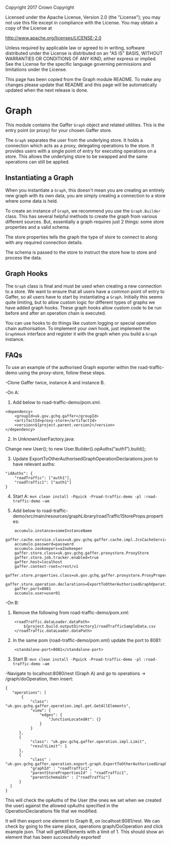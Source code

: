 Copyright 2017 Crown Copyright

Licensed under the Apache License, Version 2.0 (the "License");
you may not use this file except in compliance with the License.
You may obtain a copy of the License at

  http://www.apache.org/licenses/LICENSE-2.0

Unless required by applicable law or agreed to in writing, software
distributed under the License is distributed on an "AS IS" BASIS,
WITHOUT WARRANTIES OR CONDITIONS OF ANY KIND, either express or implied.
See the License for the specific language governing permissions and
limitations under the License.

This page has been copied from the Graph module README. To make any changes please update that README and this page will be automatically updated when the next release is done.


Graph
============

This module contains the Gaffer `Graph` object and related utilities. This
is the entry point (or proxy) for your chosen Gaffer store.

The `Graph` separates the user from the underlying store. It holds a connection
which acts as a proxy, delegating operations to the store.
It provides users with a single point of entry for executing operations
on a store. This allows the underlying store to be swapped and the same
operations can still be applied.

## Instantiating a Graph 
When you instantiate a `Graph`, this doesn't mean you are creating an entirely
new graph with its own data, you are simply creating a connection to a store
where some data is held.

To create an instance of `Graph`, we recommend you use the `Graph.Builder`
class. This has several helpful methods to create the graph from various
different sources. But, essentially a graph requires just 2 things: some
store properties and a valid schema.

The store properties tells the graph the type of store to connect to
along with any required connection details.

The schema is passed to the store to instruct the store how to store
and process the data.
 

## Graph Hooks
The `Graph` class is final and must be used when creating a new connection
to a store. We want to ensure that all users have a common point of entry
to Gaffer, so all users have to start by instantiating a `Graph`. Initially
this seems quite limiting, but to allow custom logic for different types
of graphs we have added graph hooks. These graph hooks allow custom code
to be run before and after an operation chain is executed.

You can use hooks to do things like custom logging or special operation
chain authorisation. To implement your own hook, just implement the `GraphHook`
interface and register it with the graph when you build a `Graph` instance.

## FAQs
To use an example of the authorised Graph exporter within the road-traffic-demo using the proxy-store, follow these steps.

-Clone Gaffer twice, instance A and instance B.

-On A:

1.  Add below to road-traffic-demo/pom.xml:
```
<dependency>
    <groupId>uk.gov.gchq.gaffer</groupId>
    <artifactId>proxy-store</artifactId>
    <version>${project.parent.version}</version>
</dependency>
```
        
2.  In UnknownUserFactory.java:
    
Change new User(); to new User.Builder().opAuths(“auth1”).build();
        
3.  Update ExportToOtherAuthorisedGraphOperationDeclarations.json to have relevant auths:
```
"idAuths": {
    "roadTraffic": ["auth1"],
    "roadTraffic1": ["auth1"]
}
```
        
4.  Start A:
    `mvn clean install -Pquick -Proad-traffic-demo -pl :road-traffic-demo –am`
    
5.  Add below to road-traffic-demo/src/main/resources/graphLibrary/roadTraffic1StoreProps.properties:
```
    accumulo.instance=someInstanceName
    gaffer.cache.service.class=uk.gov.gchq.gaffer.cache.impl.JcsCacheService
    accumulo.password=password
    accumulo.zookeepers=aZookeeper
    gaffer.store.class=uk.gov.gchq.gaffer.proxystore.ProxyStore
    gaffer.store.job.tracker.enabled=true
    gaffer.host=localhost
    gaffer.context-root=/rest/v1
    gaffer.store.properties.class=uk.gov.gchq.gaffer.proxystore.ProxyProperties
    gaffer.store.operation.declarations=ExportToOtherAuthorisedGraphOperationDeclarations.json,ExportToOtherGraphOperationDeclarations.json,NamedOperationDeclarations.json,accumulo/ResultCacheExportOperations.json,FlinkOperationDeclarations.json,disableOperations.json
    gaffer.port=8081
    accumulo.user=user01
```

-On B:

1.  Remove the following from road-traffic-demo/pom.xml:
```
    <roadTraffic.dataLoader.dataPath>
        ${project.build.outputDirectory}/roadTrafficSampleData.csv
    </roadTraffic.dataLoader.dataPath>
```

2.  In the same pom (road-traffic-demo/pom.xml) update the port to 8081:
```
    <standalone-port>8081</standalone-port>
```

3.  Start B:
    `mvn clean install -Pquick -Proad-traffic-demo -pl :road-traffic-demo –am`
    
-Navigate to localhost:8080/rest (Graph A) and go to operations -> /graph/doOperation, then insert: 
 ```
 {
    "operations": [
        {
            "class": "uk.gov.gchq.gaffer.operation.impl.get.GetAllElements",
            "view": {
                "edges": {
                    "JunctionLocatedAt": {}
                }
            }
       },
       {
            "class": "uk.gov.gchq.gaffer.operation.impl.Limit",
            "resultLimit": 1
       },
       {
            "class" : "uk.gov.gchq.gaffer.operation.export.graph.ExportToOtherAuthorisedGraph",
            "graphId" : "roadTraffic1",
            "parentStorePropertiesId" : "roadTraffic1",
            "parentSchemaIds" : ["roadTraffic"]
       }
   ]
 }
 ```
 
 This will check the opAuths of the User (the ones we set when we created 
 the user) against the allowed opAuths specified in the OperationDeclarations 
 file that we modified.
 
 It will then export one element to Graph B, on localhost:8081/rest. 
 We can check by going to the same place, operations graph/DoOperation 
 and click example json.  That will getAllElements with a limit of 1. 
 This should show an element that has been successfully exported!
 